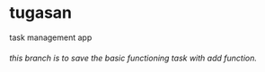 # tugasan
task management app


###### this branch is to save the basic functioning task with add function.